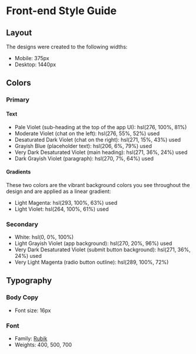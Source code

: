 # Front-end Style Guide

## Layout

The designs were created to the following widths:

- Mobile: 375px
- Desktop: 1440px

## Colors

### Primary

#### Text

- Pale Violet (sub-heading at the top of the app UI): hsl(276, 100%, 81%)
- Moderate Violet (chat on the left): hsl(276, 55%, 52%) used
- Desaturated Dark Violet (chat on the right): hsl(271, 15%, 43%) used
- Grayish Blue (placeholder text): hsl(206, 6%, 79%) used
- Very Dark Desaturated Violet (main heading): hsl(271, 36%, 24%) used
- Dark Grayish Violet (paragraph): hsl(270, 7%, 64%) used

#### Gradients

These two colors are the vibrant background colors you see throughout the design and are applied as a linear gradient:

- Light Magenta: hsl(293, 100%, 63%) used
- Light Violet: hsl(264, 100%, 61%) used

### Secondary

- White: hsl(0, 0%, 100%)
- Light Grayish Violet (app background): hsl(270, 20%, 96%) used
- Very Dark Desaturated Violet (submit button background): hsl(271, 36%, 24%) used
- Very Light Magenta (radio button outline): hsl(289, 100%, 72%)

## Typography

### Body Copy

- Font size: 16px

### Font

- Family: [Rubik](https://fonts.google.com/specimen/Rubik)
- Weights: 400, 500, 700
